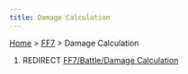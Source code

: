 ```yaml
---
title: Damage Calculation
---
```


[Home](Main%20Page.md) > [FF7](FF7.md) > Damage Calculation

1.  REDIRECT [FF7/Battle/Damage Calculation][]

  [FF7/Battle/Damage Calculation]: ../Battle/Damage%20Calculation.md
    "wikilink"
